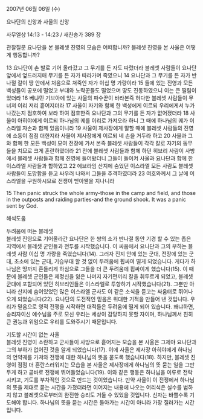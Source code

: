 2007년 06월 06일 (수)

요나단의 신앙과 사울의 신앙



사무엘상 14:13 - 14:23 / 새찬송가 389 장


관찰질문
요나단을 본 블레셋 진영의 모습은 어떠합니까?
블레셋 진영을 본 사울은 어떻게 행동합니까? 

13 요나단이 손 발로 기어 올라갔고 그 무기를 든 자도 따랐더라 블레셋 사람들이 요나단 앞에서 엎드러지매 무기를 든 자가 따라가며 죽였으니 14 요나단과 그 무기를 든 자가 반나절 갈이 땅 안에서 처음으로 쳐죽인 자가 이십 명 가량이라 15 들에 있는 진영과 모든 백성들이 공포에 떨었고 부대와 노략꾼들도 떨었으며 땅도 진동하였으니 이는 큰 떨림이었더라 16 베냐민 기브아에 있는 사울의 파수꾼이 바라본즉 허다한 블레셋 사람들이 무너져 이리 저리 흩어지더라 17 사울이 자기와 함께 한 백성에게 이르되 우리에게서 누가 나갔는지 점호하여 보라 하여 점호한즉 요나단과 그의 무기를 든 자가 없어졌더라 18 사울이 아히야에게 이르되 하나님의 궤를 이리로 가져오라 하니 그 때에 하나님의 궤가 이스라엘 자손과 함께 있음이니라 19 사울이 제사장에게 말할 때에 블레셋 사람들의 진영에 소동이 점점 더한지라 사울이 제사장에게 이르되 네 손을 거두라 하고 20 사울과 그와 함께 한 모든 백성이 모여 전장에 가서 본즉 블레셋 사람들이 각각 칼로 자기의 동무들을 치므로 크게 혼란하였더라 21 전에 블레셋 사람들과 함께 하던 히브리 사람이 사방에서 블레셋 사람들과 함께 진영에 들어왔더니 그들이 돌이켜 사울과 요나단과 함께 한 이스라엘 사람들과 합하였고 22 에브라임 산지에 숨었던 이스라엘 모든 사람도 블레셋 사람들이 도망함을 듣고 싸우러 나와서 그들을 추격하였더라 23 여호와께서 그 날에 이스라엘을 구원하시므로 전쟁이 벧아웬을 지나니라 

15 Then panic struck the whole army-those in the camp and field, and those in the outposts and raiding parties-and the ground shook. It was a panic sent by God.

해석도움





두려움에 떠는 블레셋  
블레셋 진영으로 기어올라간 요나단은 한 쌍의 소가 반나절 동안 기경 할 수 있는 좁은 지역에서 블레셋 군인들과 전투를 시작했습니다. 이 싸움에서 요나단과 그의 부하는 블레셋 사람 이십 명 가량을 죽였습니다(14). 그러자 진지 안에 있는 군대, 전장에 있는 군대, 초소에 있는 군대, 기습부대 할 것 없이 두려움에 휩싸여 떨게 되었습니다. 게다가 하나님은 땅까지 흔들리게 하심으로 그들을 더 큰 두려움에 휩싸이게 했습니다(15). 이 때문에 블레셋 군인들은 제정신을 잃은 나머지 자기편끼리 칼을 휘두르게 되었고, 블레셋 군대에 포함되어 있던 히브리인들은 이스라엘로 투항하기 시작했습니다(21). 그뿐만 아니라 산지에 숨어있었던 많은 이스라엘 군사도 이 같은 소식을 듣고는 싸움터로 뛰어나오게 되었습니다(22). 요나단의 도전적인 믿음은 위대한 기적을 만들어 낸 것입니다. 우리가 믿음으로 영적 전쟁을 시작하면 대적들은 두려움에 떨게 되어 있습니다. 왜냐하면, 승리자이신 예수님을 주로 모신 우리는 세상이 감당하지 못할 자이며, 하나님께서 친히 큰 권능과 위엄으로 우리를 도와주시기 때문입니다.  

기도할 시간이 없는 사울  
블레셋 진영이 소란하고 군사들이 사방으로 흩어지는 모습을 본 사울은 그제야 요나단과 그의 부하가 없어진 것을 알게 되었습니다(17). 이에 사울은 제사장 아히야에게 하나님의 언약궤를 가져와 전쟁에 대한 하나님의 뜻을 묻도록 했습니다(18). 하지만, 블레셋 진영이 점점 더 혼란스러워지는 모습을 본 사울은 제사장에게 하나님의 뜻 묻는 일을 그만두게 하고 곧바로 전쟁에 뛰어들었습니다(19). 이와 같은 행동은 하나님을 이류로 전락시키고, 기도를 부차적인 것으로 만드는 것이었습니다. 만약 사울이 이 전쟁에서 하나님의 뜻을 제대로 묻는 시간을 가졌더라면 이어지는 내용에 나오는 어리석은 실수를 범하지 않고 블레셋으로부터의 완전한 승리도 거둘 수 있었을 것입니다. 신자는 바쁠수록 기도해야 합니다. 하나님의 뜻을 묻는 시간은 돌아가는 시간이 아니라 가장 질러가는 시간입니다.